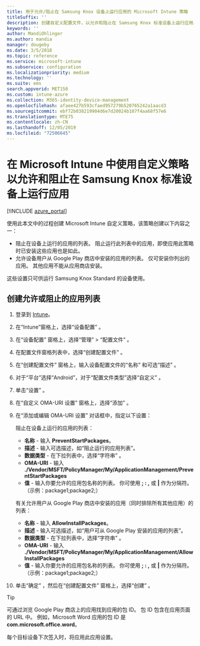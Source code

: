 ```yaml
---
title: 用于允许/阻止在 Samsung Knox 设备上运行应用的 Microsoft Intune 策略
titleSuffix: ''
description: 创建自定义配置文件，以允许和阻止在 Samsung Knox 标准设备上运行应用。
keywords: ''
author: MandiOhlinger
ms.author: mandia
manager: dougeby
ms.date: 3/5/2018
ms.topic: reference
ms.service: microsoft-intune
ms.subservice: configuration
ms.localizationpriority: medium
ms.technology: ''
ms.suite: ems
search.appverid: MET150
ms.custom: intune-azure
ms.collection: M365-identity-device-management
ms.openlocfilehash: afaee427b593cfaed957279b520765242a1aacd3
ms.sourcegitcommit: ebf72b038219904d6e7d20024b107f4aa68f57e6
ms.translationtype: MTE75
ms.contentlocale: zh-CN
ms.lasthandoff: 12/05/2019
ms.locfileid: "72506645"
---
```

# <a name="use-custom-policies-in-microsoft-intune-to-allow-and-block-apps-for-samsung-knox-standard-devices"></a>在 Microsoft Intune 中使用自定义策略以允许和阻止在 Samsung Knox 标准设备上运行应用 

[!INCLUDE [azure_portal](../includes/azure_portal.md)]

使用此本文中的过程创建 Microsoft Intune 自定义策略，该策略创建以下内容之一：

- 阻止在设备上运行的应用的列表。 阻止运行此列表中的应用，即使应用此策略时已安装这些应用也是如此。
- 允许设备用户从 Google Play 商店中安装的应用的列表。 仅可安装你列出的应用。 其他应用不能从应用商店安装。

这些设置只可供运行 Samsung Knox Standard 的设备使用。

## <a name="create-an-allowed-or-blocked-app-list"></a>创建允许或阻止的应用列表

1. 登录到 [Intune](https://go.microsoft.com/fwlink/?linkid=2090973)。
3. 在“Intune”窗格上，选择“设备配置”   。
2. 在“设备配置”  窗格上，选择“管理”   > “配置文件”  。
2. 在配置文件窗格列表中，选择“创建配置文件”  。
3. 在“创建配置文件”  窗格上，输入设备配置文件的“名称”  和可选“描述”  。
2. 对于“平台”选择“Android”，对于“配置文件类型”选择“自定义”     。
3. 单击“设置”  。
3. 在“自定义 OMA-URI 设置”  窗格上，选择“添加”  。
4. 在“添加或编辑 OMA-URI 设置”  对话框中，指定以下设置：

   阻止在设备上运行的应用的列表：

   - **名称** - 输入 **PreventStartPackages**。
   - **描述** - 输入可选描述，如“阻止运行的应用列表”。
   - **数据类型** - 在下拉列表中，选择“字符串”  。
   - **OMA-URI** - 输入 **./Vendor/MSFT/PolicyManager/My/ApplicationManagement/PreventStartPackages**
   - **值** - 输入你要允许的应用包名称的列表。 你可使用 **; : ,** 或 **|** 作为分隔符。 （示例：package1;package2;）

   有关允许用户从 Google Play 商店中安装的应用（同时排除所有其他应用）的列表：
   - **名称** - 输入 **AllowInstallPackages**。
   - **描述** - 输入可选描述，如“用户可从 Google Play 安装的应用的列表”。
   - **数据类型** - 在下拉列表中，选择“字符串”  。
   - **OMA-URI** - 输入 **./Vendor/MSFT/PolicyManager/My/ApplicationManagement/AllowInstallPackages**
   - **值** - 输入你要允许的应用包名称的列表。 你可使用 **; : ,** 或 **|** 作为分隔符。 （示例：package1;package2;）

4. 单击“确定”  ，然后在“创建配置文件”  窗格上，选择“创建”  。

>[!TIP]
> 可通过浏览 Google Play 商店上的应用找到应用的包 ID。 包 ID 包含在应用页面的 URL 中。 例如，Microsoft Word 应用的包 ID 是 **com.microsoft.office.word**。

每个目标设备下次签入时，将应用此应用设置。


<!---## Assign the custom profile--->
